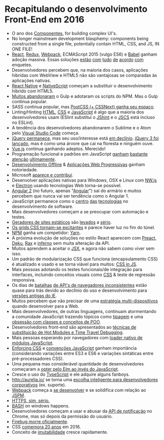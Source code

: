 # Recapitulando o desenvolvimento Front-End em 2016

* O ano dos [Componentes](http://developer.telerik.com/featured/front-end-application-frameworks-component-architectures/), for building complex UI's.
* No longer mainstream development blasphemy: components being constructed from a single file, potentially contain HTML, CSS, and JS, IN ONE FILE!
* [React](https://facebook.github.io/react/), [Redux](http://redux.js.org/), [Webpack](https://webpack.js.org/), ECMAScript 2015 (vulgo ES6) e [Babel](https://babeljs.io/) ganham adoção massiva. Essas soluções [estão](http://stackoverflow.com/research/developer-survey-2016#technology-trending-tech-on-stack-overflow) [com](https://ashleynolan.co.uk/blog/frontend-tooling-survey-2016-results#js-bundlers) [tudo](https://ashleynolan.co.uk/blog/frontend-tooling-survey-2016-results#js-framework-essential) [de](http://stateofjs.com/2016/frontend/) [acordo](http://stateofjs.com/2016/flavors/) [com](http://stateofjs.com/2016/buildtools/) enquetes.
* Desenvolvedores percebem que, na maioria dos casos, aplicações híbridas com WebView e HTML5 não são vantajosas se comparadas às aplicações nativas.
* [React Native](https://facebook.github.io/react-native/) e [NativeScript](https://www.nativescript.org/) começam a substituir o desenvolvimento híbrido com HTML5.
* [Muitos abandonaram](https://medium.freecodecamp.com/why-i-left-gulp-and-grunt-for-npm-scripts-3d6853dd22b8#.f9waa6mnx) o Gulp e adotaram os scripts do NPM. Mas o Gulp continua popular.
* SASS continua popular, mas [PostCSS (+ CSSNext) ganha seu espaço](https://tylergaw.com/articles/sass-to-postcss).
* Linting/Hinting [HTML](http://htmlhint.com/), [CSS](http://stylelint.io/) e [JavaScript](http://eslint.org/) é algo que a maioria dos desenvolvedores usam (ESlint substitui o [JShint](http://jshint.com/) e o [JSCS](http://jscs.info/) está incluso no ESLint).
* A tendência dos desenvolvedores abandonarem o Sublime e o Atom pelo [Visual Studio Code](https://code.visualstudio.com/) começa.
* [jQuery permanece](https://trends.builtwith.com/javascript), mas seu uso/interesse está [em declínio](https://www.google.com/trends/explore?q=jQuery). [jQuery 3 foi lançado](https://blog.jquery.com/2016/06/09/jquery-3-0-final-released/), mas é como uma árvore que cai na floresta e ninguém ouve.
* [Vue.js](https://vuejs.org/) continua ganhando adeptos. Merecido!
* Programação funcional e padrões em JavaScript [ganham](https://www.manning.com/books/functional-programming-in-javascript) [bastante](https://github.com/MostlyAdequate/mostly-adequate-guide) [atenção](https://github.com/getify/Functional-Light-JS) [ultimamente](https://www.youtube.com/channel/UCO1cgjhGzsSYb1rsB4bFe4Q).
* [Desenvolvimento Offline](https://developers.google.com/web/fundamentals/getting-started/codelabs/offline/) & [Aplicações Web Progressivas](https://developers.google.com/web/progressive-web-apps/) ganham notoriedade.
* Microsoft [aparece e contribui](http://developer.telerik.com/featured/microsoft-done-lately/).
* Desenvolver aplicações nativas para Windows, OSX e Linux com [NW.js](https://nwjs.io/) e [Electron](http://electron.atom.io/) usando tecnologias Web torna-se possível.
* [Angular 2](https://angular.io/) (no futuro, apenas "[Angular](https://juristr.com/blog/2016/12/let-me-explain-angular-release-cycles/)") sai do armário e muitos percebem que nunca vai ser tendência como o Angular 1.
* JavaScript permanece como o [centro](http://stackoverflow.com/research/developer-survey-2016#technology-top-tech-on-stack-overflow) [das](http://stackoverflow.com/research/developer-survey-2016#technology-most-popular-technologies) [tecnologias](http://stackoverflow.com/research/developer-survey-2016#technology-correlated-technologies) no desenvolvimento de software.
* Mais desenvolvedores começam a se preocupar com automação e testes.
* [Geradores de sites estáticos](https://www.staticgen.com/) são [levados](https://github.com/vigetlabs/gulp-starter/tree/blendid) a [sério](https://phenomic.io/).
* [Os grids CSS tornam-se excitantes](http://meyerweb.com/eric/thoughts/2016/12/05/css-grid/) e parece haver luz no fim do túnel.
* [NPM](https://www.npmjs.com/) ganha um competidor: [Yarn](https://yarnpkg.com/).
* A próxima evolução de soluções no estilo React aparecem com [Preact](https://preactjs.com/), [Deku](https://github.com/anthonyshort/deku), [Rax](https://github.com/alibaba/rax) e [inferno](https://infernojs.org/) sem muita alteração da API.
* Muitos aprendem a aceitar o [JSX](https://facebook.github.io/jsx/), e agora não sabem como viver sem isso.
* Um padrão de modularização CSS que funciona (encapsulamento CSS) é atualizado e usado e se torna viável para muitos: [CSS in JS](https://github.com/MicheleBertoli/css-in-js).
* Mais pessoas adotando os testes funcionais/de integração para interfaces, incluindo conceitos visuais como [CSS](https://css-tricks.com/automating-css-regression-testing/) & teste de regressão responsiva.
* Os dias de [batalhas](https://kangax.github.io/compat-table/es6/) [de API's de navegadores inconsistentes](https://html5test.com/results/desktop.html) estão quase para trás devido ao declínio do uso e desenvolvimento para [versões antigas do IE](https://www.netmarketshare.com/browser-market-share.aspx?qprid=2&qpcustomd=0).
* Muitos percebem que vão precisar de uma [estratégia multi-dispositivos](http://www.intel.com/content/dam/www/public/us/en/images/iot/guide-to-iot-infographic.png) quando desenvolver para a Web.
* Mais desenvolvedores, de outras linguagens, continuam atormentando a comunidade JavaScript trazendo tópicos como [tipagem](https://flowtype.org/) e uma [obsessão com classes e conceitos de POO](https://www.typescriptlang.org/).
* Desenvolvedores front-end são apresentados ao [técnicas de substituição de Hot Modules e Time Travel Debugging](https://code-cartoons.com/hot-reloading-and-time-travel-debugging-what-are-they-3c8ed2812f35#.ezlpqez1i).
* Mais pessoas esperando por navegadores com [loader nativo de módulos JavaScript](https://whatwg.github.io/loader/).
* [Enforcing CSS](https://css-tricks.com/stylelint/) e [convenções JavaScript](https://github.com/airbnb/javascript/tree/master/packages/eslint-config-airbnb) ganham importância (considerando variações entre ES3 e ES6 e variações sintáticas entre pré-processadores CSS).
* Uma pequena mas considerável quantidade de desenvolvedores começaram a [opter pelo Elm ao invés do JavaScript](https://www.brianthicks.com/post/2016/04/22/state-of-elm-2016-results/).
* Cresce o uso do [TypeScript](https://www.typescriptlang.org/) e ele adquire alguns fanboys.
* http://aurelia.io/ se torna uma [escolha inteligente para desenvolvedores corporativos](https://www.youtube.com/watch?v=6I_GwgoGm1w&t=3315s) (ex. suporte).
* [Webpack](https://webpack.js.org/configuration/) começa a [se desenvolver](https://opencollective.com/webpack) e se solidifica com relação ao [JSPM](https://www.pluralsight.com/courses/javascript-systemjs-jspm).
* [HTTPS, sim, sério.](https://developers.google.com/web/updates/2016/10/avoid-not-secure-warn)
* [BASH](https://msdn.microsoft.com/en-us/commandline/wsl/about) on windows happens.
* Desenvolvedores começam a usar e abusar da [API de notificação](https://developer.mozilla.org/en-US/docs/Web/API/Notifications_API/Using_the_Notifications_API) no Chrome, mas só depois da permissão do usuário.
* [Firebug morre oficialmente](https://github.com/firebug/firebug).
* CSS [comemora 20 anos](https://www.w3.org/Style/CSS20/) em 2016.
* Conceito de [imutabilidade](https://facebook.github.io/immutable-js/) cresce rapidamente.
